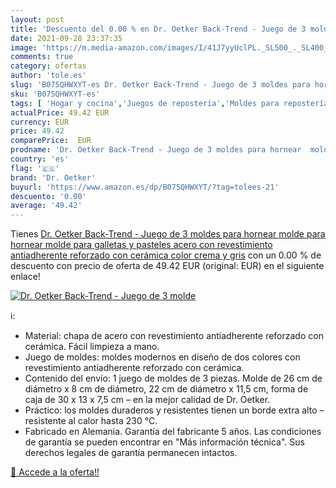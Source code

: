 ```yaml
---
layout: post
title: 'Descuento del 0.00 % en Dr. Oetker Back-Trend - Juego de 3 molde'
date: 2021-09-28 23:37:35
image: 'https://m.media-amazon.com/images/I/41J7yyUclPL._SL500_._SL400_.jpg'
comments: true
category: ofertas
author: 'tole.es'
slug: 'B075QHWXYT-es Dr. Oetker Back-Trend - Juego de 3 moldes para hornear...'
sku: 'B075QHWXYT-es'
tags: [ 'Hogar y cocina','Juegos de repostería','Moldes para repostería','Repostería','dr','dr. oetker','oetker', ]
actualPrice: 49.42 EUR
currency: EUR
price: 49.42
comparePrice:  EUR
prodname: 'Dr. Oetker Back-Trend - Juego de 3 moldes para hornear  molde para hornear  molde para galletas y pasteles  acero con revestimiento antiadherente reforzado con cerámica   color crema y gris'
country: 'es'
flag: '🇪🇸'
brand: 'Dr. Oetker'
buyurl: 'https://www.amazon.es/dp/B075QHWXYT/?tag=tolees-21'
descuento: '0.00'
average: '49.42'
---
```


Tienes [Dr. Oetker Back-Trend - Juego de 3 moldes para hornear  molde para hornear  molde para galletas y pasteles  acero con revestimiento antiadherente reforzado con cerámica   color crema y gris](https://www.amazon.es/dp/B075QHWXYT/?tag=tolees-21) con un 0.00 % de descuento con precio de oferta de 49.42 EUR (original:  EUR) en el siguiente enlace!

[![Dr. Oetker Back-Trend - Juego de 3 molde](https://m.media-amazon.com/images/I/41J7yyUclPL._SL500_._SL400_.jpg)](https://www.amazon.es/dp/B075QHWXYT/?tag=tolees-21)

ℹ️:

- Material: chapa de acero con revestimiento antiadherente reforzado con cerámica. Fácil limpieza a mano.
- Juego de moldes: moldes modernos en diseño de dos colores con revestimiento antiadherente reforzado con cerámica.
- Contenido del envío: 1 juego de moldes de 3 piezas. Molde de 26 cm de diámetro x 8 cm de diámetro, 22 cm de diámetro x 11,5 cm, forma de caja de 30 x 13 x 7,5 cm – en la mejor calidad de Dr. Oetker.
- Práctico: los moldes duraderos y resistentes tienen un borde extra alto – resistente al calor hasta 230 °C.
- Fabricado en Alemania. Garantía del fabricante 5 años. Las condiciones de garantía se pueden encontrar en "Más información técnica". Sus derechos legales de garantía permanecen intactos.

[🛒 Accede a la oferta!!](https://www.amazon.es/dp/B075QHWXYT/?tag=tolees-21)
